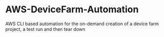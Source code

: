 # AWS-DeviceFarm-Automation
AWS CLI based automation for the on-demand creation of a device farm project, a test run and then tear down
